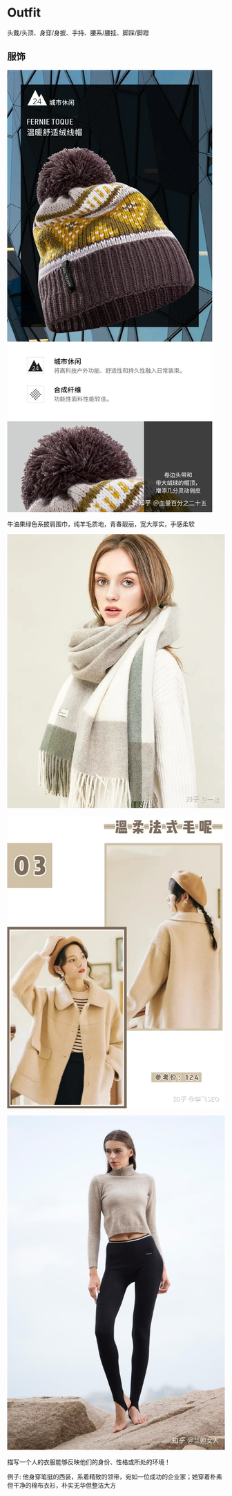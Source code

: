 # Outfit

头戴/头顶、身穿/身披、手持、腰系/腰挂、脚踩/脚蹬

## 服饰

![绒线帽](./Picture/绒线帽.webp)

牛油果绿色系披肩围巾，纯羊毛质地，青春靓丽，宽大厚实，手感柔软

![围巾](./Picture/围巾.webp)

![法式毛呢大衣](./Picture/法式毛呢大衣.webp)

![连裤袜](./Picture/连裤袜.jpg)



描写一个人的衣服能够反映他们的身份、性格或所处的环境！

例子: 他身穿笔挺的西装，系着精致的领带，宛如一位成功的企业家；她穿着朴素但干净的棉布衣衫，朴实无华但整洁大方
